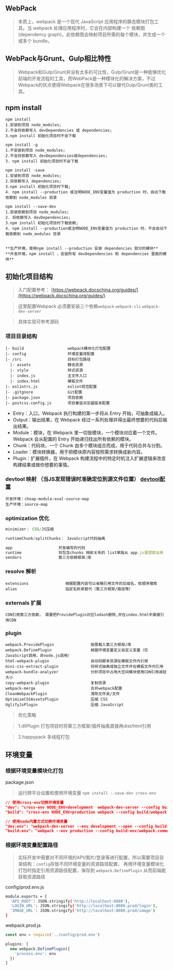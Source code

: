 ## WebPack

> 本质上，webpack 是一个现代 JavaScript 应用程序的静态模块打包工具。当 webpack 处理应用程序时，它会在内部构建一个 依赖图(dependency graph)，此依赖图会映射项目所需的每个模块，并生成一个或多个 bundle。


## WebPack与Grunt、Gulp相比特性

> Webpack和Gulp/Grunt并没有太多的可比性，Gulp/Grunt是一种能够优化前端的开发流程的工具，而WebPack是一种模块化的解决方案，不过Webpack的优点使得Webpack在很多场景下可以替代Gulp/Grunt类的工具。


## npm install

```
npm install
1.安装到项目 node_modules; 
2.不会将依赖写入 devDependencies 或 dependencies;
3.npm install 初始化项目时不会下载

npm install -g
1.不安装到项目 node_modules;
2.不会将依赖写入 devDependencies或dependencies;
3. npm install 初始化项目时不会下载

npm install -save
1.安装到项目 node_modules;
2.将依赖写入 dependencies;
3.npm install 初始化项目时下载; 
4. npm install --production 或注明NODE_ENV变量值为 production 时，自动下载依赖到 node_modules 目录

npm install --save-dev
1.安装依赖到项目 node_modules;
2. 将依赖写入 devDependencies;
3.npm install 初始化项目时下载依赖;
4. npm install --production或注明NODE_ENV变量值为 production 时，不会自动下载依赖到 node_modules 目录


**生产环境，使用npm install --production 安装 dependencies 部分的模块**
**开发环境，npm install ，安装所有 devDependencies 和 dependencies 里面的模块**
```


## 初始化项目结构

> 入门配置参考： [https://webpack.docschina.org/guides/](https://webpack.docschina.org/guides/)

> 这里配置Webpack 必须要安装三个依赖`webpack` `webpack-cli` `webpack-dev-server`

> 具体实现可参考源码


### 项目目录结构

```
|- build                   webpack模块化打包配置
|- config                  环境变量得配置
|- /src                    目标打包路径
  |- assets                静态资源
  |- style                 样式资源
  |- index.js              主文件入口
  |- index.html            模板文件
|- eslintrc.js             eslint规范配置
|- .gitgnore               Git配置
|- package.json            项目依赖    
|- postcss.config.js       项目兼容浏览器版本配置
```

* Entry：入口，Webpack 执行构建的第一步将从 Entry 开始，可抽象成输入。
* Output：输出结果，在 Webpack 经过一系列处理并得出最终想要的代码后输出结果。
* Module：模块，在 Webpack 里一切皆模块，一个模块对应着一个文件。Webpack 会从配置的 Entry 开始递归找出所有依赖的模块。
* Chunk：代码块，一个 Chunk 由多个模块组合而成，用于代码合并与分割。
* Loader：模块转换器，用于把模块原内容按照需求转换成新内容。
* Plugin：扩展插件，在 Webpack 构建流程中的特定时机注入扩展逻辑来改变构建结果或做你想要的事情。

### devtool 映射 （当JS发现错误时准确定位到源文件位置） [devtool配置](https://webpack.docschina.org/configuration/devtool/#src/components/Sidebar/Sidebar.jsx)

```
开发环境：cheap-module-eval-source-map
生产环境：source-map
```

### optimization 优化

```js
minimizer： CSS/JS压缩

runtimeChunk/splitChunks： JavaScript代码抽离

app                    开发编写的代码
runtime                将包含chunks 映射关系的 list单独从 app.js里提取出来
vendors                第三方依赖框架/库

```
### resolve 解析

```
extensions                根据配置内容可以省略引用文件的后缀名，依顺序搜索
alias                     指定名称来替代（第三方框架/路径等）
```

### externals 扩展

```
CDN引用第三方依赖， 需要把ProvidePlugin对应lodash删除,并在index.html中直接引用CDN
```

### plugin
```
webpack.ProvidePlugin                按需载入第三方框架/库
webpack.DefinePlugin                 根据环境变量定义自定义变量（仅JavaScript调用，非node.js调用）
html-webpack-plugin                  自动将脚本资源在模板文件内引用
mini-css-extract-plugin              将样式抽离成独立文件并在模板文件内引用
webpack-bundle-analyzer              分析项目中占用大空间模块使用CDN引用减轻大小
copy-webpack-plugin                  复制资源
webpack-merge                        合并webpack配置
CleanWebpackPlugin                   清除文件夹/文件
OptimizeCSSAssetsPlugin              压缩 CSS
UglifyJsPlugin                       压缩 JavaScript

```
> 优化策略

> 1.dllPlugin 打包项目时将第三方框架/插件抽离直接再dist/html引用

> 2.happypack 多线程打包


## 环境变量

### 根据环境变量模块化打包

package.json

> 运行跨平台设置和使用环境变量  `npm install --save-dev cross-env`

```json
// 使用cross-env切换环境变量
"dev": "cross-env NODE_ENV=development  webpack-dev-server --config build/webpack.dev.js --open --progress",
"build": "cross-env NODE_ENV=production webpack --config build/webpack.prod.js",

// 使用node内置方式切换环境变量
"dev:env": "webpack-dev-server --env development --open --config build-env/webpack.common.js",
"build:env": "webpack --env production --config build-env/webpack.common.js"
```


### 根据环境变量配置路径

> 实际开发中需要对不同环境的API/图片/登录等进行配置，所以需要项目目录结构：`config`存放不同环境变量的资源路径配置， 再用环境变量模块化打包时指定引用资源路径配置，保存到 `webpack.DefinePlugin` 从而前端能获取资源路径


config/prod.env.js
```bash
module.exports = {
  'API_ROOT': JSON.stringify('http://localhost:8080'),
  'LOGIN_URL': JSON.stringify('http://localhost:8080.prod/login'),
  'IMAGE_URL': JSON.stringify('http://localhost:8080.prod/image')
}
```


webpack.prod.js  
```js
const env = require('../config/prod.env')

plugins: [
  new webpack.DefinePlugin({
    'process.env': env
  })
]
```
